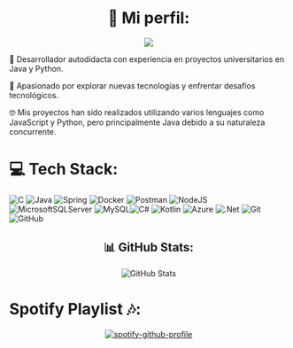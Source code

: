 # <div align="center">💫 Mi perfil:</div>
<div align="center">

  [![](https://visitcount.itsvg.in/api?id=jnlh863&icon=7&color=8)](https://visitcount.itsvg.in)

</div>

🚀 Desarrollador autodidacta con experiencia en proyectos universitarios en Java y Python. 

🌟 Apasionado por explorar nuevas tecnologías y enfrentar desafíos tecnológicos. 

🤓 Mis proyectos han sido realizados utilizando varios lenguajes como JavaScript y Python, pero principalmente Java debido a su naturaleza concurrente.


# 💻 Tech Stack:
![C](https://img.shields.io/badge/c-%2300599C.svg?style=for-the-badge&logo=c&logoColor=white) ![Java](https://img.shields.io/badge/java-%23ED8B00.svg?style=for-the-badge&logo=openjdk&logoColor=white) ![Spring](https://img.shields.io/badge/spring-%236DB33F.svg?style=for-the-badge&logo=spring&logoColor=white) ![Docker](https://img.shields.io/badge/docker-%230db7ed.svg?style=for-the-badge&logo=docker&logoColor=white) ![Postman](https://img.shields.io/badge/Postman-FF6C37?style=for-the-badge&logo=postman&logoColor=white) ![NodeJS](https://img.shields.io/badge/node.js-6DA55F?style=for-the-badge&logo=node.js&logoColor=white)  ![MicrosoftSQLServer](https://img.shields.io/badge/Microsoft%20SQL%20Server-CC2927?style=for-the-badge&logo=microsoft%20sql%20server&logoColor=white) ![MySQL](https://img.shields.io/badge/mysql-%2300000f.svg?style=for-the-badge&logo=mysql&logoColor=white)![C#](https://img.shields.io/badge/c%23-%23239120.svg?style=for-the-badge&logo=csharp&logoColor=white) ![Kotlin](https://img.shields.io/badge/kotlin-%237F52FF.svg?style=for-the-badge&logo=kotlin&logoColor=white) ![Azure](https://img.shields.io/badge/azure-%230072C6.svg?style=for-the-badge&logo=microsoftazure&logoColor=white) ![.Net](https://img.shields.io/badge/.NET-5C2D91?style=for-the-badge&logo=.net&logoColor=white) ![Git](https://img.shields.io/badge/git-%23F05033.svg?style=for-the-badge&logo=git&logoColor=white) ![GitHub](https://img.shields.io/badge/github-%23121011.svg?style=for-the-badge&logo=github&logoColor=white)
<div align="center">
  <h2>📊 GitHub Stats:</h2>
  <img src="https://github-readme-stats.vercel.app/api/top-langs/?username=jnlh863&theme=blue-green&hide_border=false&include_all_commits=false&count_private=false&layout=compact" alt="GitHub Stats">
</div>



# Spotify Playlist 🎶:
<div align="center">
  
  [![spotify-github-profile](https://spotify-github-profile.kittinanx.com/api/view?uid=31iz7f2lhuawboyoeu76gwiiiyau&cover_image=true&theme=novatorem&show_offline=false&background_color=4044b5&interchange=false&bar_color=7b4eb1&bar_color_cover=false)](https://github.com/kittinan/spotify-github-profile)

</div>

<!-- Proudly created with GPRM ( https://gprm.itsvg.in ) -->
